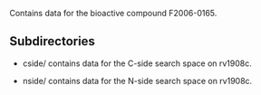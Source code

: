 Contains data for the bioactive compound F2006-0165.

## Subdirectories

- cside/ contains data for the C-side search space on rv1908c.

- nside/ contains data for the N-side search space on rv1908c.

